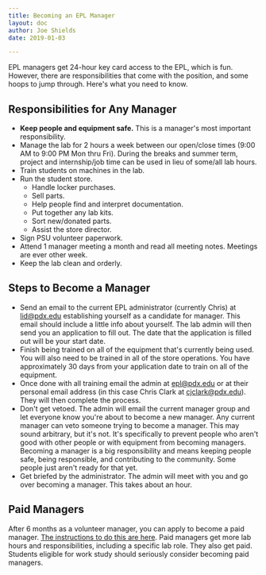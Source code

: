 ```yaml
---
title: Becoming an EPL Manager
layout: doc
author: Joe Shields
date: 2019-01-03

---
```


EPL managers get 24-hour key card access to the EPL, which is fun. 
However, there are responsibilities that come with the position, and some hoops to jump through. 
Here's what you need to know.

## Responsibilities for Any Manager
- __Keep people and equipment safe.__ This is a manager's most important responsibility.
- Manage the lab for 2 hours a week between our open/close times (9:00 AM to 9:00 PM Mon thru Fri). During the breaks and summer term, project and internship/job time can be used in lieu of some/all lab hours.
- Train students on machines in the lab.
- Run the student store.
	- Handle locker purchases.
	- Sell parts.
	- Help people find and interpret documentation.
	- Put together any lab kits.
	- Sort new/donated parts.
	- Assist the store director.
- Sign PSU volunteer paperwork.
- Attend 1 manager meeting a month and read all meeting notes. Meetings are ever other week.
- Keep the lab clean and orderly.

## Steps to Become a Manager

- Send an email to the current EPL administrator (currently Chris) at lid@pdx.edu establishing yourself as a candidate for manager. This email should include a little info about yourself. The lab admin will then send you an application to fill out. The date that the application is filled out will be your start date. 
- Finish being trained on all of the equipment that's currently being used. You will also need to be trained in all of the store operations. You have approximately 30 days from your application date to train on all of the equipment. 
- Once done with all training email the admin at epl@pdx.edu or at their personal email address (in this case Chris Clark at cjclark@pdx.edu). They will then complete the process. 
- Don't get vetoed. The admin will email the current manager group and let everyone know you're about to become a new manager. Any current manager can veto someone trying to become a manager. This may sound arbitrary, but it's not. It's specifically to prevent people who aren't good with other people or with equipment from becoming managers. Becoming a manager is a big responsibility and means keeping people safe, being responsible, and contributing to the community. Some people just aren't ready for that yet.
- Get briefed by the administrator. The admin will meet with you and go over becoming a manager. This takes about an hour.

## Paid Managers

After 6 months as a volunteer manager, you can apply to become a paid manager. [The instructions to do this are here][paid managers].
Paid managers get more lab hours and responsibilities, including a specific lab role. They also get paid. 
Students eligible for work study should seriously consider becoming paid managers.

[paid managers]: https://github.com/psu-epl/epl-managers-private/wiki/Getting-paid-as-a-Student-Manager
